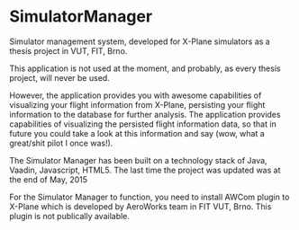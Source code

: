 # SimulatorManager
Simulator management system, developed for X-Plane simulators as a thesis project in VUT, FIT, Brno.

This application is not used at the moment, and probably, as every thesis project, will never be used.

However, the application provides you with awesome capabilities of visualizing your flight information from X-Plane, persisting your flight information to the database for further analysis. The application provides capabilities of visualizing the persisted flight information data, so that in future you could take a look at this information and say (wow, what a great/shit pilot I once was!). 

The Simulator Manager has been built on a technology stack of Java, Vaadin, Javascript, HTML5. The last time the project was updated was at the end of May, 2015

For the Simulator Manager to function, you need to install AWCom plugin to X-Plane which is developed by AeroWorks team in FIT VUT, Brno. This plugin is not publically available. 